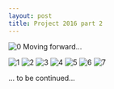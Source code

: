 ```yaml
---
layout: post
title: Project 2016 part 2
---
```

![0](https://lh3.googleusercontent.com/-ByNaidVhcMU/Vq6NqR0vPXI/AAAAAAAAEfw/y76_Tg3ccyU/h240/IMG_20160127_160035.jpg)
Moving forward...

![1](https://lh3.googleusercontent.com/-ByNaidVhcMU/Vq6NqR0vPXI/AAAAAAAAEf8/NL42805LV1M/s640-Ic42/IMG_20160127_160035.jpg)
![2](https://lh3.googleusercontent.com/-zJJCsS4yQdo/Vq6NqS7r8rI/AAAAAAAAEf4/MGTuJiRYHqo/s640-Ic42/IMG_20160127_194539.jpg)
![3](https://lh3.googleusercontent.com/-BTfoYWftRsM/Vq6Np9R_aCI/AAAAAAAAEgE/lQ9vcRkYS6w/s640-Ic42/IMG_20160127_211959.jpg)
![4](https://lh3.googleusercontent.com/-tvb5YRCikhI/Vq6NrnqZkAI/AAAAAAAAEgQ/8fQXcWVBYJ4/s640-Ic42/IMG_20160127_212419.jpg)
![5](https://lh3.googleusercontent.com/-9nMgAnvSJpk/Vq6Ns17egpI/AAAAAAAAEgc/hwkR-Wsx7sU/s640-Ic42/IMG_20160127_214901.jpg)
![6](https://lh3.googleusercontent.com/-9w4e8SNFrQc/Vq6Ns8dRDII/AAAAAAAAEgY/wUTC8gXwbkI/s640-Ic42/IMG_20160127_220243.jpg)
![7](https://lh3.googleusercontent.com/-rGd_ISLFrxU/Vq6Ntfjo84I/AAAAAAAAEgg/i_HBiYRKT7A/s640-Ic42/IMG_20160127_220708.jpg)

... to be continued...

